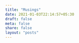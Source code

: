 ```yaml
---
title: "Musings"
date: 2021-01-03T22:14:57+05:30
draft: false
meta: false
share: false
layout: "posts"
---
```


